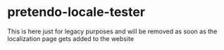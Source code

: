 # pretendo-locale-tester

This is here just for legacy purposes and will be removed as soon as the localization page gets added to the website
